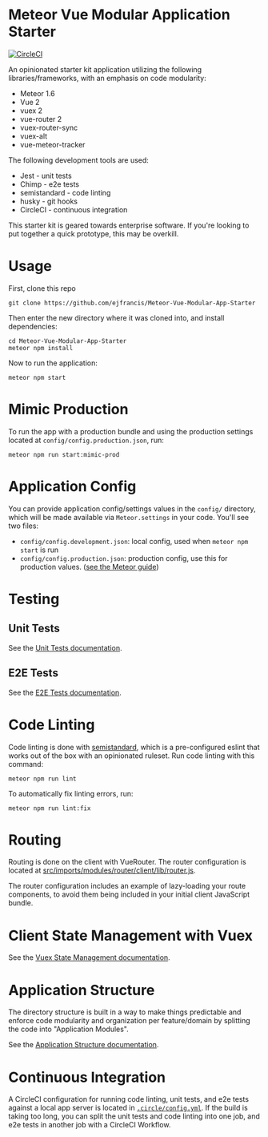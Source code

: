 # Meteor Vue Modular Application Starter

[![CircleCI](https://circleci.com/gh/ejfrancis/Meteor-Vue-Modular-App-Starter/tree/master.svg?style=svg)](https://circleci.com/gh/ejfrancis/Meteor-Vue-Modular-App-Starter/tree/master)

An opinionated starter kit application utilizing the following libraries/frameworks, with an emphasis on code modularity:

* Meteor 1.6
* Vue 2
* vuex 2
* vue-router 2
* vuex-router-sync
* vuex-alt
* vue-meteor-tracker

The following development tools are used:

* Jest - unit tests
* Chimp - e2e tests
* semistandard - code linting
* husky - git hooks
* CircleCI - continuous integration

This starter kit is geared towards enterprise software. If you're looking to put together a quick prototype, this may be overkill.

# Usage

First, clone this repo 

```
git clone https://github.com/ejfrancis/Meteor-Vue-Modular-App-Starter
```

Then enter the new directory where it was cloned into, and install dependencies:

```
cd Meteor-Vue-Modular-App-Starter
meteor npm install
```

Now to run the application:

```
meteor npm start
``` 

# Mimic Production
To run the app with a production bundle and using the production settings located at `config/config.production.json`, run:

```
meteor npm run start:mimic-prod
```

# Application Config
You can provide application config/settings values in the `config/` directory, which will be made available via `Meteor.settings` in your code. You'll see two files:

* `config/config.development.json`: local config, used when `meteor npm start` is run
* `config/config.production.json`: production config, use this for production values. ([see the Meteor guide](https://docs.meteor.com/environment-variables.html#METEOR-SETTINGS))

# Testing
## Unit Tests
See the [Unit Tests documentation](/docs/unit-tests.md).

## E2E Tests
See the [E2E Tests documentation](/docs/e2e-tests.md).

# Code Linting
Code linting is done with [semistandard](https://www.npmjs.com/package/semistandard), which is a pre-configured eslint that works out of the box with an opinionated ruleset. Run code linting with this command:
```
meteor npm run lint
```

To automatically fix linting errors, run:
```
meteor npm run lint:fix
```

# Routing
Routing is done on the client with VueRouter. The router configuration is located at [src/imports/modules/router/client/lib/router.js](/src/imports/modules/router/client/lib/router.js).

The router configuration includes an example of lazy-loading your route components, to avoid them being included in your initial client JavaScript bundle.

# Client State Management with Vuex
See the [Vuex State Management documentation](/docs/vuex-client-state-management.md).


# Application Structure
The directory structure is built in a way to make things predictable and enforce code modularity and organization per feature/domain by splitting the code into "Application Modules".

See the [Application Structure documentation](/docs/application-structure.md).

# Continuous Integration
A CircleCI configuration for running code linting, unit tests, and e2e tests against a local app server is located in [`.circle/config.yml`](/.circleci/config.yml). If the build is taking too long, you can split the unit tests and code linting into one job, and e2e tests in another job with a CircleCI Workflow.